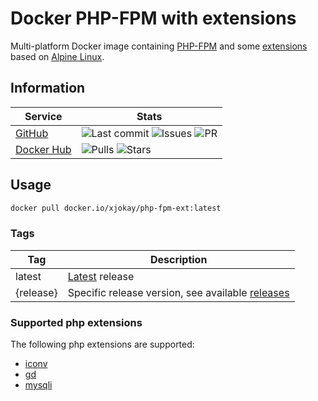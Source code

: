 # Docker PHP-FPM with extensions

Multi-platform Docker image containing [PHP-FPM](https://hub.docker.com/_/php)
and some [extensions](https://github.com/jokay/docker-php-fpm-ext#supported-php-extensions)
based on [Alpine Linux](https://www.alpinelinux.org).

## Information

| Service                                                   | Stats                                                                                                                                                                                                                                                                                                         |
|-----------------------------------------------------------|---------------------------------------------------------------------------------------------------------------------------------------------------------------------------------------------------------------------------------------------------------------------------------------------------------------|
| [GitHub](https://github.com/jokay/docker-php-fpm-ext)     | ![Last commit](https://img.shields.io/github/last-commit/jokay/docker-php-fpm-ext.svg?style=flat-square) ![Issues](https://img.shields.io/github/issues-raw/jokay/docker-php-fpm-ext.svg?style=flat-square) ![PR](https://img.shields.io/github/issues-pr-raw/jokay/docker-php-fpm-ext.svg?style=flat-square) |
| [Docker Hub](https://hub.docker.com/r/xjokay/php-fpm-ext) | ![Pulls](https://img.shields.io/docker/pulls/xjokay/php-fpm-ext.svg?style=flat-square) ![Stars](https://img.shields.io/docker/stars/xjokay/php-fpm-ext.svg?style=flat-square)                                                                                                                                 |

## Usage

```sh
docker pull docker.io/xjokay/php-fpm-ext:latest
```

### Tags

| Tag       | Description                                                                                              |
|-----------|----------------------------------------------------------------------------------------------------------|
| latest    | [Latest](https://github.com/jokay/docker-php-fpm-ext/releases/latest) release                            |
| {release} | Specific release version, see available [releases](https://github.com/jokay/docker-php-fpm-ext/releases) |

### Supported php extensions

The following php extensions are supported:

- [iconv](https://www.php.net/manual/en/intro.iconv.php)
- [gd](https://www.php.net/manual/en/intro.image.php)
- [mysqli](https://www.php.net/manual/en/intro.mysqli.php)
